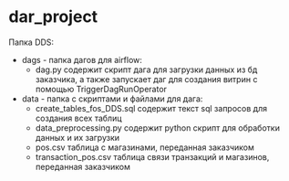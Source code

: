 # dar_project
Папка DDS:
- dags - папка дагов для airflow:
  - dag.py содержит скрипт дага для загрузки данных из бд заказчика, а также запускает даг для создания витрин с помощью TriggerDagRunOperator
- data - папка с скриптами и файлами для дага:
  - create_tables_fos_DDS.sql содержит текст sql запросов для создания всех таблиц 
  - data_preprocessing.py содержит python скрипт для обработки данных и их загрузки
  - pos.csv таблица с магазинами, переданная заказчиком
  - transaction_pos.csv таблица связи транзакций и магазинов, переданная заказчиком

